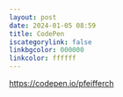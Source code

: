 ```yaml
---
layout: post
date: 2024-01-05 08:59
title: CodePen
iscategorylink: false
linkbgcolor: 000000
linkcolor: ffffff
---
```

https://codepen.io/pfeifferch
